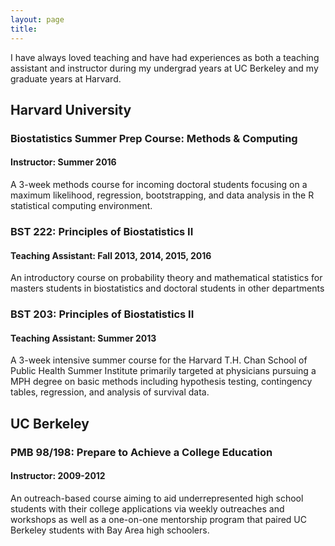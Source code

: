 ```yaml
---
layout: page
title: 
---
```


I have always loved teaching and have had experiences as both a teaching assistant and instructor during my
undergrad years at UC Berkeley and my graduate years at Harvard.

## Harvard University ##

### Biostatistics Summer Prep Course: Methods & Computing ###
#### Instructor: Summer 2016 ####

A 3-week methods course for incoming doctoral students focusing on a maximum likelihood, regression, bootstrapping, and data analysis in the R statistical computing environment.

### BST 222: Principles of Biostatistics II ###
#### Teaching Assistant: Fall 2013, 2014, 2015, 2016 ####

An introductory course on probability theory and mathematical statistics for masters students in biostatistics and doctoral students in other departments
    
### BST 203: Principles of Biostatistics II ###
#### Teaching Assistant: Summer 2013 ####

A 3-week intensive 
		summer course for the Harvard T.H. Chan School of Public Health Summer Institute primarily targeted at
		physicians pursuing a MPH degree on basic methods including hypothesis testing, contingency tables,
		regression, and analysis of survival data. 
	
## UC Berkeley ##
	
### PMB 98/198: Prepare to Achieve a College Education ###
#### Instructor: 2009-2012 ####
	

An outreach-based course aiming to aid underrepresented high school students with their college applications 
	via weekly outreaches and workshops as well as a one-on-one mentorship program that paired 
	UC Berkeley students with Bay Area high schoolers.
